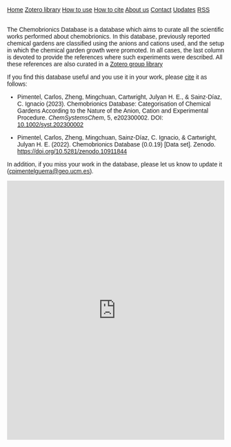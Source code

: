 <html>
<head>
<meta name="viewport" content="width=device-width, initial-scale=1">
<style>
body {
  margin: 0;
  font-family: Arial, Helvetica, sans-serif;
}

.topnav {
  overflow: hidden;
  background-color: #333;
}

.topnav a {
  float: left;
  color: #f2f2f2;
  text-align: center;
  padding: 14px 16px;
  text-decoration: none;
  font-size: 17px;
}

.topnav a:hover {
  background-color: #ddd;
  color: black;
}

.topnav a.active {
  background-color: #04AA6D;
  color: white;
}
</style>
</head>
<body>

<div class="topnav">
  <a class="active" href="https://cpimentelguerra.com/new-chemDB/">Home</a>
  <a href="https://cpimentelguerra.com/new-chemDB/zotero">Zotero library</a>
  <a href="https://cpimentelguerra.com/new-chemDB/howtouse">How to use</a>
  <a href="https://cpimentelguerra.com/new-chemDB/howtocite">How to cite</a>
  <a href="https://cpimentelguerra.com/new-chemDB/about">About us</a>
  <a href="https://cpimentelguerra.com/new-chemDB/contact">Contact</a>
  <a href="https://cpimentelguerra.com/new-chemDB/updates">Updates</a>
  <a href="https://cpimentelguerra.com/new-chemDB/feed.xml">RSS</a>
</div>

</body>
</html>

<br>

The Chemobrionics Database is a database which aims to curate all the scientific works performed about chemobrionics. In this database, previously reported chemical gardens are classified using the anions and cations used, and the setup in which the chemical garden growth were promoted. In all cases, the last column is devoted to provide the references where such experiments were described. All these references are also curated in a [Zotero group library](/chemicalgardens/zotero)

If you find this database useful and you use it in your work, please [cite](/chemicalgardens/howtocite) it as follows:

* Pimentel, Carlos, Zheng, Mingchuan, Cartwright, Julyan H. E., & Sainz-Díaz, C. Ignacio  (2023). Chemobrionics Database: Categorisation of Chemical Gardens According to the Nature of the Anion, Cation and Experimental Procedure. *ChemSystemsChem*, 5, e202300002. DOI: [10.1002/syst.202300002](https://doi.org/10.1002/syst.202300002)

* Pimentel, Carlos, Zheng, Mingchuan, Sainz-Díaz, C. Ignacio, & Cartwright, Julyan H. E. (2022). Chemobrionics Database (0.0.19) [Data set]. Zenodo. https://doi.org/10.5281/zenodo.10911844

In addition, if you miss your work in the database, please let us know to update it (cpimentelguerra@geo.ucm.es).

<iframe style="border-style: none;" src="https://cpimentelguerra.com/chemobrionics/database/database.html" width="100%" height="600" ></iframe>
